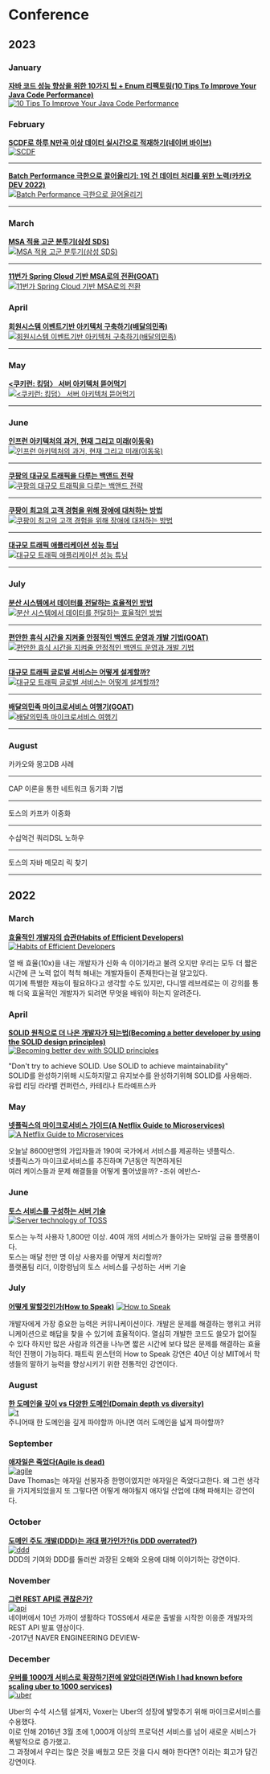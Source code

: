 # Conference

## 2023

### January
**[자바 코드 성능 향상을 위한 10가지 팁 + Enum 리팩토링(10 Tips To Improve Your Java Code Performance)](https://github.com/JayFreemandev/Conference/blob/main/10%20Tips%20To%20Improve%20Your%20Java%20Code%20Performance/readme.md)**  
[![10 Tips To Improve Your Java Code Performance](https://github.com/JayFreemandev/Conference/assets/72185011/6847b55d-d75d-4b67-adf1-c9a91d010d74)](https://www.youtube.com/watch?v=frhNwZo_eQE)

### February
**[SCDF로 하루 N만곡 이상 데이터 실시간으로 적재하기(네이버 바이브)](https://github.com/JayFreemandev/Conference/tree/main/%EB%84%A4%EC%9D%B4%EB%B2%84%20%EB%B0%94%EC%9D%B4%EB%B8%8C%20%EB%B0%B0%EC%B9%98%20%EA%B0%9C%EC%84%A0)**  
[![SCDF](https://github.com/JayFreemandev/Conference/assets/72185011/baa9f5b6-51aa-4058-950f-c238c5481e7c)](https://www.youtube.com/watch?v=frhNwZo_eQE)
<hr>

**[Batch Performance 극한으로 끌어올리기: 1억 건 데이터 처리를 위한 노력(카카오 DEV 2022)](https://github.com/JayFreemandev/Conference/tree/main/%EB%84%A4%EC%9D%B4%EB%B2%84%20%EB%B0%94%EC%9D%B4%EB%B8%8C%20%EB%B0%B0%EC%B9%98%20%EA%B0%9C%EC%84%A0)**  
[![Batch Performance 극한으로 끌어올리기](https://github.com/JayFreemandev/Conference/assets/72185011/3455a77f-56af-455f-80cd-ba1c47bfcc66)](https://www.youtube.com/watch?v=2IIwQDIi3ys&list=PLyraqdoIVJhmCIlhXAYjZwqwxT5Ih1kBG&index=7)
<hr>

### March
**[MSA 적용 고군 분투기(삼성 SDS)](https://github.com/JayFreemandev/Conference/tree/main/Functional%20Programming)**  
[![MSA 적용 고군 분투기(삼성 SDS)](https://github.com/JayFreemandev/Conference/assets/72185011/aa8ca745-abce-4dca-acaa-bc73b64a9f1a)](https://www.youtube.com/watch?v=1SgmZQsUurE)
<hr>

**[11번가 Spring Cloud 기반 MSA로의 전환(GOAT)](https://github.com/JayFreemandev/Conference/tree/main/Functional%20Programming)**  
[![11번가 Spring Cloud 기반 MSA로의 전환](https://github.com/JayFreemandev/Conference/assets/72185011/bbe10d18-47dc-4b64-a632-c342b8cbfa47)](https://www.youtube.com/watch?v=J-VP0WFEQsY)
### April 
**[회원시스템 이벤트기반 아키텍처 구축하기(배달의민족)](https://github.com/JayFreemandev/Conference/tree/main/Functional%20Programming)**  
[![회원시스템 이벤트기반 아키텍처 구축하기(배달의민족)](https://github.com/JayFreemandev/Conference/assets/72185011/b4fc40bc-1b84-4df1-83b8-942ef08f4895)](https://www.youtube.com/watch?v=b65zIH7sDug)
<hr>

### May
**[<쿠키런: 킹덤〉 서버 아키텍처 뜯어먹기](https://github.com/JayFreemandev/Conference/tree/main/Functional%20Programming)**  
[![<쿠키런: 킹덤〉 서버 아키텍처 뜯어먹기](https://github.com/JayFreemandev/Conference/assets/72185011/d14b3a07-6952-4b72-8d5f-a12c1556d2bd)](https://www.youtube.com/watch?v=FUEZibcZEkg)
<hr>

### June
**[인프런 아키텍처의 과거, 현재 그리고 미래(이동욱)](https://github.com/JayFreemandev/Conference/tree/main/Functional%20Programming)**  
[![인프런 아키텍처의 과거, 현재 그리고 미래(이동욱)](https://github.com/JayFreemandev/Conference/assets/72185011/03b5106d-1a9a-4c79-a023-be58fb1964ef)](https://www.youtube.com/watch?v=D_QH50UkX_4)
<hr>

**[쿠팡의 대규모 트래픽을 다루는 백앤드 전략](https://github.com/JayFreemandev/Conference/tree/main/Functional%20Programming)**  
[![쿠팡의 대규모 트래픽을 다루는 백앤드 전략](https://github.com/JayFreemandev/Conference/assets/72185011/cb30e7d3-43c1-4b31-9089-524dc564b855)](https://www.youtube.com/watch?v=qzHjK1-07fI&t=1297s)
<hr>

**[쿠팡이 최고의 고객 경험을 위해 장애에 대처하는 방법](https://github.com/JayFreemandev/Conference/tree/main/Functional%20Programming)**  
[![쿠팡이 최고의 고객 경험을 위해 장애에 대처하는 방법](https://github.com/JayFreemandev/Conference/assets/72185011/a085520f-6d4d-4355-9973-ea8088324ebb)](https://www.youtube.com/watch?v=Y6Tfsd9S6GU)
<hr>

**[대규모 트래픽 애플리케이션 성능 튜닝](https://github.com/JayFreemandev/Conference/tree/main/Functional%20Programming)**  
[![대규모 트래픽 애플리케이션 성능 튜닝](https://github.com/JayFreemandev/Conference/assets/72185011/d0e98fdb-a91d-4be0-b1ca-ce22d28c1abe)](https://www.youtube.com/watch?v=5oTlFJ0llNw)
<hr>

### July
**[분산 시스템에서 데이터를 전달하는 효율적인 방법](https://github.com/JayFreemandev/Conference/tree/main/Functional%20Programming)**  
[![분산 시스템에서 데이터를 전달하는 효율적인 방법](https://github.com/JayFreemandev/Conference/assets/72185011/003c7374-db19-4636-886a-0c0acd067668)](https://www.youtube.com/watch?v=uk5fRLUsBfk)
<hr>

**[편안한 휴식 시간을 지켜줄 안정적인 백엔드 운영과 개발 기법(GOAT)](https://github.com/JayFreemandev/Conference/tree/main/Functional%20Programming)**  
[![편안한 휴식 시간을 지켜줄 안정적인 백엔드 운영과 개발 기법](https://github.com/JayFreemandev/Conference/assets/72185011/9bc82ef2-560c-4522-b01a-ac68268e4446)](https://www.youtube.com/watch?v=2hCbY_mpqSgC)
<hr>

**[대규모 트래픽 글로벌 서비스는 어떻게 설계할까?](https://github.com/JayFreemandev/Conference/tree/main/Functional%20Programming)**  
[![대규모 트래픽 글로벌 서비스는 어떻게 설계할까?](https://github.com/JayFreemandev/Conference/assets/72185011/2e13cfb1-7118-4bcb-965a-2a397c37355c)](https://www.youtube.com/watch?v=P0z14EJvnjE)
<hr>

**[배달의민족 마이크로서비스 여행기(GOAT)](https://github.com/JayFreemandev/Conference/tree/main/Functional%20Programming)**  
[![배달의민족 마이크로서비스 여행기](https://github.com/JayFreemandev/Conference/assets/72185011/126e3fc5-e2ee-4d53-8054-1e290d9c8c6f)](https://youtu.be/BnS6343GTkY)
<hr>

### August
카카오와 몽고DB 사례
<hr>

CAP 이론을 통한 네트워크 동기화 기법
<hr>

토스의 카프카 이중화
<hr>

수십억건 쿼리DSL 노하우
<hr>

토스의 자바 메모리 릭 찾기
<hr>

## 2022

### March

**[효율적인 개발자의 습관(Habits of Efficient Developers)](https://github.com/JayFreemandev/Conference/blob/main/Habits%20of%20Efficient%20Developers/README.md)**  
[![Habits of Efficient Developers](https://user-images.githubusercontent.com/72185011/158063126-5b8e377e-215b-4fc1-8f1c-f04b33e2cd2b.png)](https://youtu.be/9-cyC6O81Bk)

열 배 효율(10x)을 내는 개발자가 신화 속 이야기라고 불려 오지만 우리는 모두 더 짧은 시간에 큰 노력 없이 척척 해내는 개발자들이 존재한다는걸 알고있다.  
여기에 특별한 재능이 필요하다고 생각할 수도 있지만, 다니엘 레브레로는 이 강의를 통해 더욱 효율적인 개발자가 되려면 무엇을 배워야 하는지 알려준다.

### April
**[SOLID 원칙으로 더 나은 개발자가 되는법(Becoming a better developer by using the SOLID design principles)](https://github.com/JayFreemandev/Conference/tree/main/Becoming%20a%20better%20developer%20by%20using%20the%20SOLID%20design%20principles)**  
[![Becoming better dev with SOLID principles](https://user-images.githubusercontent.com/72185011/158067792-e4add847-4526-4ed7-96e9-eb3170414e1b.png)](https://www.youtube.com/watch?v=rtmFCcjEgEw&pp=ugMICgJrbxABGAE%3D)

"Don't try to achieve SOLID. Use SOLID to achieve maintainability"  
SOLID를 완성하기위해 시도하지말고 유지보수를 완성하기위해 SOLID를 사용해라.  
유럽 리딩 라라벨 컨퍼런스, 카테리나 트라예프스카  

### May

**[넷플릭스의 마이크로서비스 가이드(A Netflix Guide to Microservices)](https://github.com/JayFreemandev/Conference/tree/main/A%20Netflix%20Guide%20to%20Microservices)**  
[![A Netflix Guide to Microservices](https://user-images.githubusercontent.com/72185011/171405373-24027b6d-b266-438e-90a4-00d8b4442f80.png)](https://www.youtube.com/watch?v=V_oxbj-a1wQ)

오늘날 8600만명의 가입자들과 190여 국가에서 서비스를 제공하는 넷플릭스.  
넷플릭스가 마이크로서비스를 추진하며 7년동안 직면하게된  
여러 케이스들과 문제 해결들을 어떻게 풀어냈을까? -조쉬 에반스-

### June
**[토스 서비스를 구성하는 서버 기술](https://github.com/JayFreemandev/Conference/blob/main/%ED%86%A0%EC%8A%A4%20%EC%84%9C%EB%B9%84%EC%8A%A4%EB%A5%BC%20%EA%B5%AC%EC%84%B1%ED%95%98%EB%8A%94%20%EC%84%9C%EB%B2%84%20%EA%B8%B0%EC%88%A0/RAEDME.MD)**  
[![Server technology of TOSS](https://user-images.githubusercontent.com/72185011/171407219-e66ab8b4-e137-4623-ad6e-6c32f647b2a0.png)](https://youtu.be/9-cyC6O81Bk)

토스는 누적 사용자 1,800만 이상. 40여 개의 서비스가 돌아가는 모바일 금융 플랫폼이다.  
토스는 매달 천만 명 이상 사용자를 어떻게 처리할까?  
플랫폼팀 리더, 이항령님의 토스 서비스를 구성하는 서버 기술
  
### July
**[어떻게 말할것인가(How to Speak)](https://github.com/JayFreemandev/Conference/blob/main/How%20To%20Speak/README.MD)** 
[![How to Speak](https://user-images.githubusercontent.com/72185011/173223072-7b93a1db-19bd-47e0-b81b-21c94c1c3f26.png)](https://youtu.be/Unzc731iCUY)

개발자에게 가장 중요한 능력은 커뮤니케이션이다. 개발은 문제를 해결하는 행위고 커뮤니케이션으로 해답을 찾을 수 있기에 효율적이다. 
열심히 개발한 코드도 쓸모가 없어질 수 있다 하지만 많은 사람과 의견을 나누면 짧은 시간에 보다 많은 문제를 해결하는 효율적인 진행이 가능하다.
패트릭 윈스턴의 How to Speak 강연은 40년 이상 MIT에서 학생들의 말하기 능력을 향상시키기 위한 전통적인 강연이다. 

### August 
**[한 도메인을 깊이 vs 다양한 도메인(Domain depth vs diversity)](https://github.com/JayFreemandev/Conference/blob/main/Domain%20depth%20vs%20diversity%20for%20Junior%20Developer/readme.md)**  
[![t](https://user-images.githubusercontent.com/72185011/202849341-62434332-b285-4b82-b7cd-0053deea4d29.png)](https://www.youtube.com/watch?v=jbrIzLq67zs)  
주니어때 한 도메인을 깊게 파야할까 아니면 여러 도메인을 넓게 파야할까?  

### September
**[애자일은 죽었다(Agile is dead)](https://github.com/JayFreemandev/Conference/tree/main/Agile%20is%20Dead)**  
[![agile](https://user-images.githubusercontent.com/72185011/200123020-4e67b5be-3754-4f61-ab86-4e940f547dbc.jpg)](https://www.youtube.com/watch?v=a-BOSpxYJ9M)  
Dave Thomas는 애자일 선봉자중 한명이였지만 애자일은 죽었다고한다. 왜 그런 생각을 가지게되었을지 또 그렇다면 어떻게 해야될지 애자일 산업에 대해 파해치는 강연이다.  

### October
**[도메인 주도 개발(DDD)는 과대 평가인가?(is DDD overrated?)](https://github.com/JayFreemandev/Conference/tree/main/Is%20Domain-Driven%20Design%20Overrated%3F)**  
[![ddd](https://user-images.githubusercontent.com/72185011/200123423-e6418606-4be2-41a9-9384-8c0050873822.jpg)](https://www.youtube.com/results?search_query=DDD+is+overated)  
DDD의 기여와 DDD를 둘러싼 과장된 오해와 오용에 대해 이야기하는 강연이다. 

### November
**[그런 REST API로 괜찮은가?](https://github.com/JayFreemandev/Conference/blob/main/%EA%B7%B8%EB%9F%B0%20REST%20API%EB%A1%9C%20%EA%B4%9C%EC%B0%AE%EC%9D%80%EA%B0%80%3F/readme.md)**  
[![api](https://user-images.githubusercontent.com/72185011/202465986-121bf7f1-3570-4a00-90d2-50fd7cfabbfb.jpg)](https://tv.naver.com/v/2292653)  
네이버에서 10년 가까이 생활하다 TOSS에서 새로운 출발을 시작한 이응준 개발자의 REST API 발표 영상이다.  
-2017년 NAVER ENGINEERING DEVIEW-  

### December
**[우버를 1000개 서비스로 확장하기전에 알았더라면(Wish I had known before scaling uber to 1000 services)](https://github.com/JayFreemandev/Conference/tree/main/What%20I%20Wish%20I%20Had%20Known%20Before%20Scaling%20Uber%20to%201000%20Services)**   
[![uber](https://user-images.githubusercontent.com/72185011/200123677-a3e6939d-7160-484c-886d-1a5f5135db72.jpg)](https://www.youtube.com/watch?v=kb-m2fasdDY)  

Uber의 수석 시스템 설계자, Voxer는 Uber의 성장에 발맞추기 위해 마이크로서비스를 수용했다.   
이로 인해 2016년 3월 초에 1,000개 이상의 프로덕션 서비스를 넘어 새로운 서비스가 폭발적으로 증가했고.   
그 과정에서 우리는 많은 것을 배웠고 모든 것을 다시 해야 한다면? 이라는 회고가 담긴 강연이다.  
